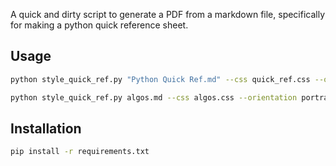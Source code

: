 A quick and dirty script to generate a PDF from a markdown file, specifically for making a python quick reference sheet.

## Usage

```bash
python style_quick_ref.py "Python Quick Ref.md" --css quick_ref.css --output quick_ref.pdf

python style_quick_ref.py algos.md --css algos.css --orientation portrait
```

## Installation

```bash
pip install -r requirements.txt
```

